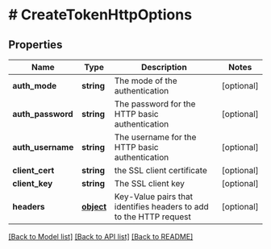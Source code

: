 # # CreateTokenHttpOptions

## Properties

Name | Type | Description | Notes
------------ | ------------- | ------------- | -------------
**auth_mode** | **string** | The mode of the authentication | [optional] 
**auth_password** | **string** | The password for the HTTP basic authentication | [optional] 
**auth_username** | **string** | The username for the HTTP basic authentication | [optional] 
**client_cert** | **string** | the SSL client certificate | [optional] 
**client_key** | **string** | The SSL client key | [optional] 
**headers** | [**object**](.md) | Key-Value pairs that identifies headers to add to the HTTP request | [optional] 

[[Back to Model list]](../../README.md#documentation-for-models) [[Back to API list]](../../README.md#documentation-for-api-endpoints) [[Back to README]](../../README.md)



